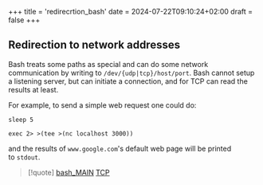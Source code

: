 +++
title = 'redirecrtion_bash'
date = 2024-07-22T09:10:24+02:00
draft = false
+++

## Redirection to network addresses
Bash treats some paths as special and can do some network communication by writing to `/dev/{udp|tcp}/host/port`. Bash cannot setup a listening server, but can initiate a connection, and for TCP can read the results at least.

For example, to send a simple web request one could do:

```
sleep 5

exec 2> >(tee >(nc localhost 3000))
```

and the results of `www.google.com`'s default web page will be printed to `stdout`.


>[!quote] [bash_MAIN](/obisdian_ntoes/notes_obsidian/Linux/commands/bash_MAIN.md) [TCP](/obisdian_ntoes/notes_obsidian/ZPythonref/DjangoFramework/Network+/Ref_OSI/TCP.md)